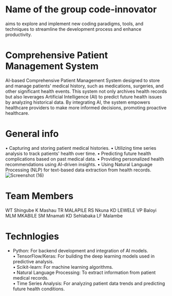 # Name of the group code-innovator
 aims to explore and implement new coding paradigms, tools, and techniques to streamline the development process and enhance productivity.
# Comprehensive Patient Management System
AI-based Comprehensive Patient Management System designed to store and manage patients' medical history, such as medications, surgeries, and other significant health events. This system not only archives health records but also leverages Artificial Intelligence (AI) to predict future health issues by analyzing historical data. By integrating AI, the system empowers healthcare providers to make more informed decisions, promoting proactive healthcare. 
# General info
•	Capturing and storing patient medical histories. 
•	Utilizing time series analysis to track patients' health over time. 
•	Predicting future health complications based on past medical data. 
•	Providing personalized health recommendations using AI-driven insights. 
•	Using Natural Language Processing (NLP) for text-based data extraction from health records. 
![Screenshot (16)](https://github.com/user-attachments/assets/5e8f8d0c-f77d-4d23-a4e5-7335be038f82)
# Team Members
WT Shingube 
K Mashau 
TR MALAPILE
RS Nkuna 
KD LEWELE 
VP Baloyi 
MLM MKABILE
SM Mnamati 
KD Sehlabaka 
LF Malambe
# Technlogies
- Python: For backend development and integration of AI models.  
• TensorFlow/Keras: For building the deep learning models used in predictive analysis.  
• Scikit-learn: For machine learning algorithms.  
• Natural Language Processing: To extract information from patient medical records.  
• Time Series Analysis: For analyzing patient data trends and predicting future health conditions. 
